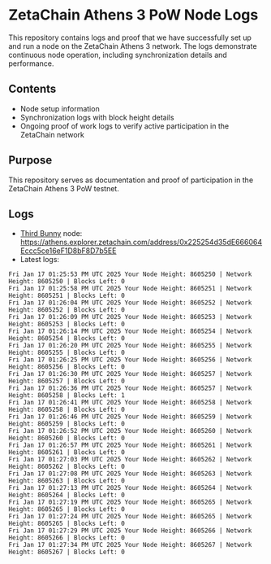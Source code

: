 # ZetaChain Athens 3 PoW Node Logs
This repository contains logs and proof that we have successfully set up and run a node on the ZetaChain Athens 3 network. The logs demonstrate continuous node operation, including synchronization details and performance.

## Contents
- Node setup information
- Synchronization logs with block height details
- Ongoing proof of work logs to verify active participation in the ZetaChain network

## Purpose
This repository serves as documentation and proof of participation in the ZetaChain Athens 3 PoW testnet.

## Logs

- [Third Bunny](https://thirdbunny.xyz/) node: https://athens.explorer.zetachain.com/address/0x225254d35dE666064Eccc5ce16eF1D8bF8D7b5EE
- Latest logs:
```
Fri Jan 17 01:25:53 PM UTC 2025 Your Node Height: 8605250 | Network Height: 8605250 | Blocks Left: 0
Fri Jan 17 01:25:58 PM UTC 2025 Your Node Height: 8605251 | Network Height: 8605251 | Blocks Left: 0
Fri Jan 17 01:26:04 PM UTC 2025 Your Node Height: 8605252 | Network Height: 8605252 | Blocks Left: 0
Fri Jan 17 01:26:09 PM UTC 2025 Your Node Height: 8605253 | Network Height: 8605253 | Blocks Left: 0
Fri Jan 17 01:26:14 PM UTC 2025 Your Node Height: 8605254 | Network Height: 8605254 | Blocks Left: 0
Fri Jan 17 01:26:20 PM UTC 2025 Your Node Height: 8605255 | Network Height: 8605255 | Blocks Left: 0
Fri Jan 17 01:26:25 PM UTC 2025 Your Node Height: 8605256 | Network Height: 8605256 | Blocks Left: 0
Fri Jan 17 01:26:30 PM UTC 2025 Your Node Height: 8605257 | Network Height: 8605257 | Blocks Left: 0
Fri Jan 17 01:26:36 PM UTC 2025 Your Node Height: 8605257 | Network Height: 8605258 | Blocks Left: 1
Fri Jan 17 01:26:41 PM UTC 2025 Your Node Height: 8605258 | Network Height: 8605258 | Blocks Left: 0
Fri Jan 17 01:26:46 PM UTC 2025 Your Node Height: 8605259 | Network Height: 8605259 | Blocks Left: 0
Fri Jan 17 01:26:52 PM UTC 2025 Your Node Height: 8605260 | Network Height: 8605260 | Blocks Left: 0
Fri Jan 17 01:26:57 PM UTC 2025 Your Node Height: 8605261 | Network Height: 8605261 | Blocks Left: 0
Fri Jan 17 01:27:03 PM UTC 2025 Your Node Height: 8605262 | Network Height: 8605262 | Blocks Left: 0
Fri Jan 17 01:27:08 PM UTC 2025 Your Node Height: 8605263 | Network Height: 8605263 | Blocks Left: 0
Fri Jan 17 01:27:13 PM UTC 2025 Your Node Height: 8605264 | Network Height: 8605264 | Blocks Left: 0
Fri Jan 17 01:27:19 PM UTC 2025 Your Node Height: 8605265 | Network Height: 8605265 | Blocks Left: 0
Fri Jan 17 01:27:24 PM UTC 2025 Your Node Height: 8605265 | Network Height: 8605265 | Blocks Left: 0
Fri Jan 17 01:27:29 PM UTC 2025 Your Node Height: 8605266 | Network Height: 8605266 | Blocks Left: 0
Fri Jan 17 01:27:34 PM UTC 2025 Your Node Height: 8605267 | Network Height: 8605267 | Blocks Left: 0
```
